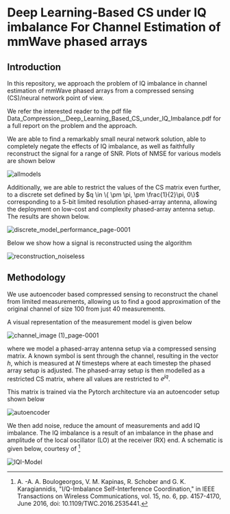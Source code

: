 # Deep Learning-Based CS under IQ imbalance For Channel Estimation of mmWave phased arrays

## Introduction
In this repository, we approach the problem of IQ imbalance in channel estimation of mmWave phased arrays from a compressed sensing (CS)/neural network point of view.

We refer the interested reader to the pdf file Data_Compression__Deep_Learning_Based_CS_under_IQ_Imbalance.pdf for a full report on the problem and the approach.

We are able to find a remarkably small neural network solution, able to completely negate the effects of IQ imbalance, as well as faithfully reconstruct the signal for a range of SNR. Plots of NMSE for various models are shown below

![allmodels](https://github.com/user-attachments/assets/f38a920e-4939-41fa-851e-0a847b25c71f)

Additionally, we are able to restrict the values of the CS matrix even further, to a discrete set defined by $q \in \{ \pm \pi, \pm \frac{1}{2}\pi, 0\}$ corresponding to a 5-bit limited resolution phased-array antenna, allowing the deployment on low-cost and complexity phased-array antenna setup. The results are shown below.

![discrete_model_performance_page-0001](https://github.com/user-attachments/assets/09642c33-319e-4c33-bbe3-0b4de7f5ab7e)

Below we show how a signal is reconstructed using the algorithm

![reconstruction_noiseless](https://github.com/user-attachments/assets/3bd6b4a3-eb62-430d-b83b-3d70bf06bc5d)


## Methodology
We use autoencoder based compressed sensing to reconstruct the chanel from limited measurements, allowing us to find a good approximation of the original channel of size 100 from just 40 measurements.

A visual representation of the measurement model is given below

![channel_image (1)_page-0001](https://github.com/user-attachments/assets/30c7f702-63ce-45fc-a284-52543d634518)

where we model a phased-array antenna setup via a compressed sensing matrix. A known symbol is sent through the channel, resulting in the vector $h$, which is measured at $N$ timesteps where at each timestep the 
phased array setup is adjusted. The phased-array setup is then modelled as a restricted CS matrix, where all values are restricted to $e^{jq}$. 

This matrix is trained via the Pytorch architecture via an autoencoder setup shown below

![autoencoder](https://github.com/user-attachments/assets/b73ca748-e19a-4edb-9a44-7ad1084423b1)

We then add noise, reduce the amount of measurements and add IQ imbalance. The IQ imbalance is a result of an imbalance in the phase and amplitude of the local oscillator (LO) at the receiver (RX) end. A schematic is given below, courtesy of [^1]

![IQI-Model](https://github.com/user-attachments/assets/f0144932-f688-478a-ab06-8b3ded75671b)


[^1]: A. -A. A. Boulogeorgos, V. M. Kapinas, R. Schober and G. K. Karagiannidis, "I/Q-Imbalance Self-Interference Coordination," in IEEE Transactions on Wireless Communications, vol. 15, no. 6, pp. 4157-4170, June 2016, doi: 10.1109/TWC.2016.2535441.

